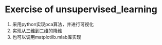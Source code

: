 # Exercise of unsupervised_learning

1. 采用python实现pca算法，并进行可视化
2. 实现从三维到二维的降维
3. 也可以调用matplotilb.mlab库实现

